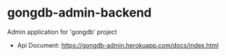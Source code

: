 # gongdb-admin-backend
Admin application for 'gongdb' project

- Api Document: https://gongdb-admin.herokuapp.com/docs/index.html

